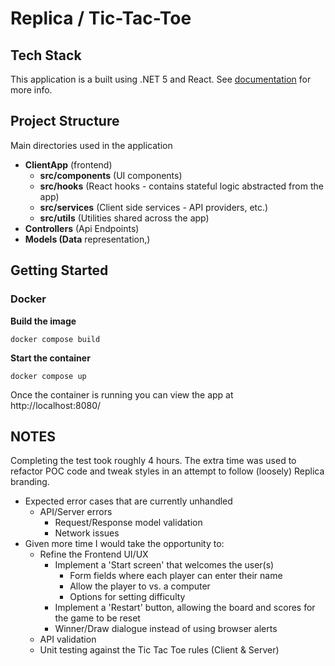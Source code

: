 # Replica / Tic-Tac-Toe

## Tech Stack

This application is a built using .NET 5 and React. See [documentation](https://docs.microsoft.com/en-us/aspnet/core/client-side/spa/react?view=aspnetcore-5.0&tabs=visual-studio) for more info.

## Project Structure

Main directories used in the application

- **ClientApp** (frontend)
  - **src/components** (UI components)
  - **src/hooks** (React hooks - contains stateful logic abstracted from the app)
  - **src/services** (Client side services - API providers, etc.)
  - **src/utils** (Utilities shared across the app)
- **Controllers** (Api Endpoints)
- **Models (Data** representation,)

## Getting Started

### Docker

**Build the image**

`docker compose build`

**Start the container**

`docker compose up`

Once the container is running you can view the app at http://localhost:8080/

## NOTES

Completing the test took roughly 4 hours. The extra time was used to refactor POC
code and tweak styles in an attempt to follow (loosely) Replica branding.

- Expected error cases that are currently unhandled
  - API/Server errors
    - Request/Response model validation
    - Network issues
- Given more time I would take the opportunity to:
  - Refine the Frontend UI/UX
    - Implement a 'Start screen' that welcomes the user(s)
      - Form fields where each player can enter their name
      - Allow the player to vs. a computer
      - Options for setting difficulty
    - Implement a 'Restart' button, allowing the board and scores for the game to be reset
    - Winner/Draw dialogue instead of using browser alerts
  - API validation
  - Unit testing against the Tic Tac Toe rules (Client & Server)
